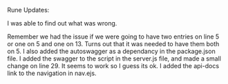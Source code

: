 Rune Updates:

I was able to find out what was wrong.

Remember we had the issue if we were going to have two entries on line 5 or one on 5 and one on 13.
Turns out that it was needed to have them both on 5.
I also added the autoswagger as a dependancy in the package.json file.
I added the swagger to the script in the server.js file, and made a small change on line 29. It seems to work so I guess its ok.
I added the api-docs link to the navigation in nav.ejs.



